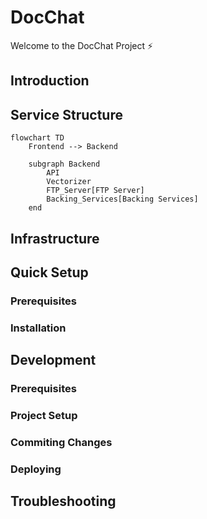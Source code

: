 # DocChat

Welcome to the DocChat Project ⚡️

## Introduction

## Service Structure

```mermaid
flowchart TD
    Frontend --> Backend

    subgraph Backend
        API
        Vectorizer
        FTP_Server[FTP Server]
        Backing_Services[Backing Services]
    end
```

## Infrastructure

## Quick Setup

### Prerequisites

### Installation

## Development

### Prerequisites

### Project Setup

### Commiting Changes

### Deploying

## Troubleshooting

